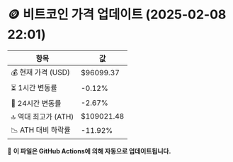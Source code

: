 # 🪙 비트코인 가격 업데이트 (2025-02-08 22:01)

| 항목                | 값 |
|--------------------|----------------|
| 💰 현재 가격 (USD) | $96099.37 |
| ⏳ 1시간 변동률    | -0.12% |
| 📆 24시간 변동률   | -2.67% |
| 🔝 역대 최고가 (ATH) | $109021.48 |
| 📉 ATH 대비 하락률 | -11.92% |

🔄 **이 파일은 GitHub Actions에 의해 자동으로 업데이트됩니다.**

